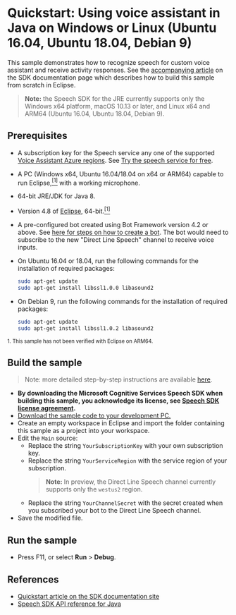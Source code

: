 # Quickstart: Using voice assistant in Java on Windows or Linux (Ubuntu 16.04, Ubuntu 18.04, Debian 9)

This sample demonstrates how to recognize speech for custom voice assistant and receive activity responses.
See the [accompanying article](https://docs.microsoft.com/en-us/azure/cognitive-services/speech-service/quickstart-voice-assistant-java-jre) on the SDK documentation page which describes how to build this sample from scratch in Eclipse.

> **Note:**
> the Speech SDK for the JRE currently supports only the Windows x64 platform, macOS 10.13 or later, and Linux x64 and ARM64 (Ubuntu 16.04, Ubuntu 18.04, Debian 9).

## Prerequisites

* A subscription key for the Speech service any one of the supported [Voice Assistant Azure regions](https://docs.microsoft.com/en-us/azure/cognitive-services/speech-service/regions#voice-assistants). See [Try the speech service for free](https://docs.microsoft.com/azure/cognitive-services/speech-service/get-started).
* A PC (Windows x64, Ubuntu 16.04/18.04 on x64 or ARM64) capable to run Eclipse,[<sup>[1]</sup>](#footnote1) with a working microphone.
* 64-bit JRE/JDK for Java 8.
* Version 4.8 of [Eclipse](https://www.eclipse.org), 64-bit.[<sup>[1]</sup>](#footnote1)
* A pre-configured bot created using Bot Framework version 4.2 or above. See [here for steps on how to create a bot](https://blog.botframework.com/2018/05/07/build-a-microsoft-bot-framework-bot-with-the-bot-builder-sdk-v4/). The bot would need to subscribe to the new "Direct Line Speech" channel to receive voice inputs.
* On Ubuntu 16.04 or 18.04, run the following commands for the installation of required packages:

  ```sh
  sudo apt-get update
  sudo apt-get install libssl1.0.0 libasound2
  ```
* On Debian 9, run the following commands for the installation of required packages:

  ```sh
  sudo apt-get update
  sudo apt-get install libssl1.0.2 libasound2
  ```

<small><a name="footnote1">1</a>. This sample has not been verified with Eclipse on ARM64.</small>

## Build the sample

> Note: more detailed step-by-step instructions are available [here](https://docs.microsoft.com/en-us/azure/cognitive-services/speech-service/quickstart-voice-assistant-java-jre).

* **By downloading the Microsoft Cognitive Services Speech SDK when building this sample, you acknowledge its license, see [Speech SDK license agreement](https://docs.microsoft.com/azure/cognitive-services/speech-service/license).**
* [Download the sample code to your development PC.](../../../README.md#get-the-samples)
* Create an empty workspace in Eclipse and import the folder containing this sample as a project into your workspace.
* Edit the `Main` source:
  * Replace the string `YourSubscriptionKey` with your own subscription key.
  * Replace the string `YourServiceRegion` with the service region of your subscription.
    > **Note:** In preview, the Direct Line Speech channel currently supports only the `westus2` region.
  * Replace the string `YourChannelSecret` with the secret created when you subscribed your bot to the Direct Line Speech channel.    
* Save the modified file.

## Run the sample

* Press F11, or select **Run** \> **Debug**.

## References

* [Quickstart article on the SDK documentation site](https://docs.microsoft.com/en-us/azure/cognitive-services/speech-service/quickstart-voice-assistant-java-jre)
* [Speech SDK API reference for Java](https://aka.ms/csspeech/javaref)
